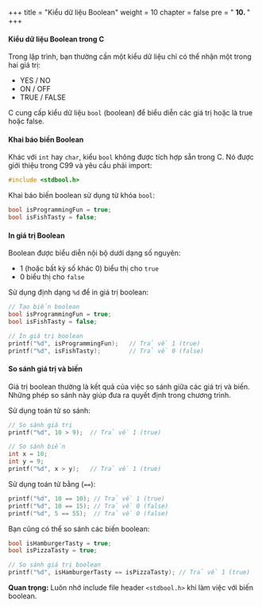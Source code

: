 +++
title = "Kiểu dữ liệu Boolean" 
weight = 10
chapter = false
pre = " <b> 10. </b> "
+++

#### Kiểu dữ liệu Boolean trong C

Trong lập trình, bạn thường cần một kiểu dữ liệu chỉ có thể nhận một trong hai giá trị:
- YES / NO
- ON / OFF 
- TRUE / FALSE

C cung cấp kiểu dữ liệu `bool` (boolean) để biểu diễn các giá trị hoặc là true hoặc false.

#### Khai báo biến Boolean

Khác với `int` hay `char`, kiểu `bool` không được tích hợp sẵn trong C. Nó được giới thiệu trong C99 và yêu cầu phải import:

```c
#include <stdbool.h>
```

Khai báo biến boolean sử dụng từ khóa `bool`:

```c
bool isProgrammingFun = true;
bool isFishTasty = false;
```

#### In giá trị Boolean

Boolean được biểu diễn nội bộ dưới dạng số nguyên:
- 1 (hoặc bất kỳ số khác 0) biểu thị cho `true`
- 0 biểu thị cho `false`

Sử dụng định dạng `%d` để in giá trị boolean:

```c
// Tạo biến boolean
bool isProgrammingFun = true;
bool isFishTasty = false;

// In giá trị boolean
printf("%d", isProgrammingFun);   // Trả về 1 (true)
printf("%d", isFishTasty);        // Trả về 0 (false)
```

#### So sánh giá trị và biến

Giá trị boolean thường là kết quả của việc so sánh giữa các giá trị và biến. Những phép so sánh này giúp đưa ra quyết định trong chương trình.

Sử dụng toán tử so sánh:

```c
// So sánh giá trị
printf("%d", 10 > 9);  // Trả về 1 (true)

// So sánh biến
int x = 10;
int y = 9;
printf("%d", x > y);   // Trả về 1 (true)
```

Sử dụng toán tử bằng (`==`):

```c
printf("%d", 10 == 10); // Trả về 1 (true)
printf("%d", 10 == 15); // Trả về 0 (false)
printf("%d", 5 == 55);  // Trả về 0 (false)
```

Bạn cũng có thể so sánh các biến boolean:

```c
bool isHamburgerTasty = true;
bool isPizzaTasty = true;

// So sánh giá trị boolean
printf("%d", isHamburgerTasty == isPizzaTasty); // Trả về 1 (true)
```

**Quan trọng:** Luôn nhớ include file header `<stdbool.h>` khi làm việc với biến boolean.